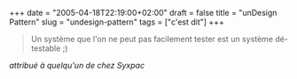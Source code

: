 +++
date = "2005-04-18T22:19:00+02:00"
draft = false
title = "unDesign Pattern"
slug = "undesign-pattern"
tags = ["c'est dit"]
+++

> Un système que l'on ne peut pas facilement tester est un système dé-testable ;)

_attribué à quelqu'un de chez Syxpac_